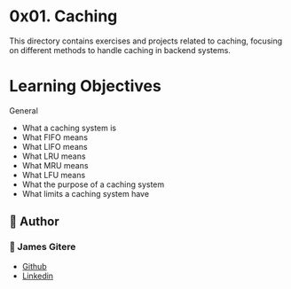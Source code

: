 # 0x01. Caching
This directory contains exercises and projects related to caching, focusing on different methods to handle caching in backend systems.
# Learning Objectives


General
- What a caching system is
- What FIFO means
- What LIFO means
- What LRU means
- What MRU means
- What LFU means
- What the purpose of a caching system
- What limits a caching system have

## :pencil: **Author**
### :man: James Gitere
- [Github](https://github.com/gitere001)
- [Linkedin](https://www.linkedin.com/in/james-gitere/)